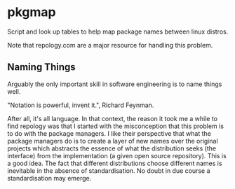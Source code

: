# pkgmap

Script and look up tables to help map package names between linux distros.

Note that repology.com are a major resource for handling this problem.

## Naming Things

Arguably the only important skill in software engineering is to name things well.

"Notation is powerful, invent it.", Richard Feynman.

After all, it's all language. In that context, the reason it took me a while to find
repology was that I started with the misconception that this problem is to do with
the package managers.  I like their perspective that what the package managers do
is to create a layer of new names over the original projects which abstracts the
essence of what the distribution seeks (the interface) from the implementation
(a given open source repository).   This is a good idea.  The fact that different
distributions choose different names is inevitable in the absence of standardisation.
No doubt in due course a standardisation may emerge.


